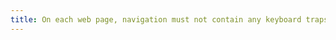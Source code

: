```yaml
---
title: On each web page, navigation must not contain any keyboard traps. Is this rule respected?
---
```


